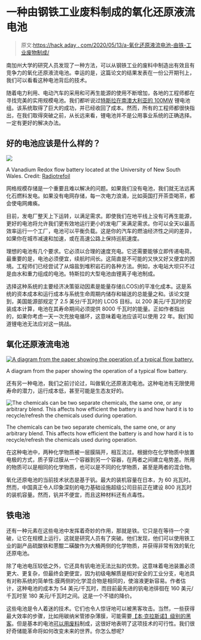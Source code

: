 # 一种由钢铁工业废料制成的氧化还原液流电池

> 原文:[https://hack aday . com/2020/05/13/a-氧化还原液流电池-由铁-工业废物制成/](https://hackaday.com/2020/05/13/a-redox-flow-battery-made-from-iron-industry-waste/)

南加州大学的研究人员发现了一种方法，可以从钢铁工业的废料中制造出有效且有竞争力的氧化还原液流电池。幸运的是，这篇论文的结果发表在一份公开期刊上，我们可以看看这种电池背后的技术。

随着电力利用、电动汽车的采用和可再生能源的使用不断增加，各地的工程师都在寻找完美的实用规模电池。我们都听说过[特斯拉在南澳大利亚的 100MW](https://hackaday.com/2019/12/16/the-hornsdale-power-reserve-and-what-it-means-for-grid-battery-storage/) 锂电池组。该系统取得了巨大的成功，并已经收回了成本。然而，所有的工程师都很快指出，在我们取得突破之前，从长远来看，锂电池并不是公用事业系统的正确选择。一定有更好的解决办法。

## 好的电池应该是什么样的？

[![](../Images/914ed7a8037f32c2aa242c395dcf2860.png)](https://hackaday.com/wp-content/uploads/2020/05/Vanadium_Redox_flow_battery.jpg)

A Vanadium Redox flow battery located at the University of New South Wales. Credit: [Radiotrefoil](https://en.wikipedia.org/wiki/Vanadium_redox_battery#/media/File:Vanadium_Redox_flow_battery.jpg)

网格规模存储是一个重要且难以解决的问题。如果我们没有电池，我们就无法远离化石燃料发电。如果没有电网存储，每一次电力浪涌，比如英国打开茶壶喝茶，都会使电网瘫痪。

目前，发电厂整天上下运转，以满足需求。即使我们在地平线上没有可再生能源，更好的电池将允许我们更有效地运行更小的发电厂来满足需求。你可以全天以最高效率运行一个工厂，电池可以平衡负载。这是你的汽车的燃油经济性之间的差异，如果你在城市减速和加速，或在高速公路上保持巡航速度。

理想的电池有几个要求。它必须以合理的速度充电。它还需要能够立即传递电荷。最重要的是，电池必须便宜，续航时间长。这简直是不可能的又快又好又便宜的困境。工程师们已经尝试了从熔盐到堆积岩石的各种方法。例如，水电站大坝只不过是由水和重力组成的电池。特斯拉的大型电池由锂离子电池制成。

选择这种系统的主要经济决策驱动因素是能量存储(LCOS)的平准化成本。这是系统的资本成本和运行成本与系统生命周期内储存和输送的总能量之和。该论文提到，美国能源部规定了 2.5 美分/千瓦时的 LCOS 目标。以 200 美元/千瓦时的安装成本计算，电池在其寿命期间必须提供 8000 千瓦时的能量。正如作者指出的，如果你考虑一天一次充放电循环，这意味着电池应该可以使用 22 年。我们知道锂电池无法应对这一挑战。

## 氧化还原液流电池

[![A diagram from the paper showing the operation of a typical flow battery.](../Images/863d465c716e926bd811ca2c25903b29.png)](https://hackaday.com/wp-content/uploads/2020/05/2020-05-05_16h46_48.png)

A diagram from the paper showing the operation of a typical flow battery.

还有另一种电池，我们之前讨论过，叫做氧化还原液流电池。这种电池有无限使用寿命的潜力，运行成本低，甚至可能是生态友好的。

![The chemicals can be two separate chemicals, the same one, or any arbitrary blend. This affects how efficient the battery is and how hard it is to recycle/refresh the chemicals used during operation.](../Images/90ad06eb30f65e5a7b802506f156096f.png)

The chemicals can be two separate chemicals, the same one, or any arbitrary blend. This affects how efficient the battery is and how hard it is to recycle/refresh the chemicals used during operation.

在这种电池中，两种化学物质被一层膜隔开，相互流过。根据你在化学物质中放置电极的方式，质子穿过膜从一个容器到另一个容器，在两者之间建立电势差。所用的物质可以是相同的化学物质，也可以是不同的化学物质，甚至是两者的混合物。

氧化还原电池的当前技术状态是基于钒。最大的装机容量在日本，为 60 兆瓦时。然而，中国真正令人印象深刻的电力基础设施超级公司目前正在建设 800 兆瓦时的装机容量。然而，钒并不便宜，而且这种材料还有点毒性。

## 铁电池

还有一种元素在这些电池中发挥着奇妙的作用，那就是铁。它只是在等待一个突破，让它在规模上运行，这就是研究人员有了突破。他们发现，他们可以使用铁工业的副产品硫酸铁和蒽醌二磺酸作为大桶两侧的化学物质，并获得非常有效的氧化还原电池。

除了电池电压较低之外，它还具有钒电池无法比拟的优势。这意味着电池装置必须更大、更复杂，但最终会更便宜，因为初级电解质是相对安全的工业分支，电池具有对称系统的简单性:膜两侧的化学混合物是相同的，使溶液更新容易。作者估计，这种电池的成本为 54 美元/千瓦时，而目前最先进的钒电池徘徊在 160 美元/千瓦时至 180 美元/千瓦时之间。这是一个不错的降价。

这些电池是令人着迷的技术。它们也令人惊讶地可以被黑客攻击。当然，一些获得最大效率的步骤，比如用碳纳米管掺杂薄膜，可能需要[【本·克拉斯诺】级别的黑客](https://hackaday.com/2018/04/03/ben-krasnow-tests-novel-plasma/)。但是基本的电池[可以用废料](https://hackaday.com/2016/11/05/see-if-you-can-reverse-engineer-this-scrap-metal-battery/)制成，这很好地表明了这项技术的可行性。我们很好奇储能革命将如何改变未来的世界。你怎么想呢?